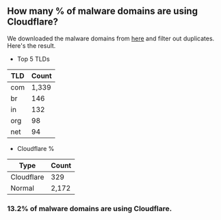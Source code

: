 ## How many % of malware domains are using Cloudflare?


We downloaded the malware domains from [here](https://urlhaus.abuse.ch) and filter out duplicates.
Here's the result.


[//]: # (start replacement)


- Top 5 TLDs

| TLD | Count |
| --- | --- |
| com | 1,339 |
| br | 146 |
| in | 132 |
| org | 98 |
| net | 94 |


- Cloudflare %

| Type | Count |
| --- | --- |
| Cloudflare | 329 |
| Normal | 2,172 |


### 13.2% of malware domains are using Cloudflare.